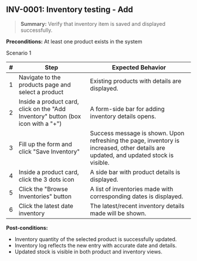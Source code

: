 ## **INV-0001:** Inventory testing - Add  

> **Summary:** Verify that inventory item is saved and displayed successfully.  <br>

**Preconditions:** At least one product exists in the system

Scenario 1 

 | \# | Step | Expected Behavior | 
 |----|------|-------------------| 
 |  1 | Navigate to the products page and select a product                                  | Existing products with details are displayed. | 
 |  2 | Inside a product card, click on the "Add Inventory" button (box icon with a "+")    | A form-side bar for adding inventory details opens. | 
 |  3 | Fill up the form and click "Save Inventory"                                         | Success message is shown. Upon refreshing the page, inventory is increased, other details are updated, and updated stock is visible. |  
 |  4 | Inside a product card, click the 3 dots icon                                        | A side bar with product details is displayed. |  
 |  5 | Click the "Browse Inventories" button                                               | A list of inventories made with corresponding dates is displayed. |  
 |  6 | Click the latest date inventory                                                     | The latest/recent inventory details made will be shown. | 

**Post-conditions:**  

 - Inventory quantity of the selected product is successfully updated.  
 - Inventory log reflects the new entry with accurate date and details.  
 - Updated stock is visible in both product and inventory views.  
